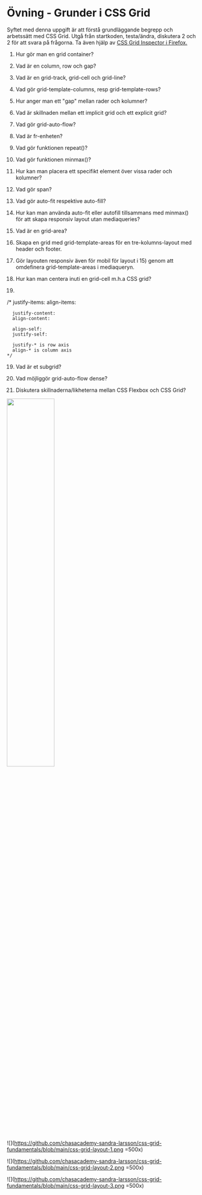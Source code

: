 # Övning - Grunder i CSS Grid

Syftet med denna uppgift är att förstå grundläggande begrepp och arbetssätt med CSS Grid. Utgå från startkoden, testa/ändra, diskutera 2 och 2 för att svara på frågorna.
Ta även hjälp av [CSS Grid Inspector i Firefox.](https://firefox-source-docs.mozilla.org/devtools-user/page_inspector/how_to/examine_grid_layouts/index.html) 

1. Hur gör man en grid container?

2. Vad är en column, row och gap?

3. Vad är en grid-track, grid-cell och grid-line?

4. Vad gör grid-template-columns, resp grid-template-rows?

5. Hur anger man ett "gap" mellan rader och kolumner?

6. Vad är skillnaden mellan ett implicit grid och ett explicit grid?

7. Vad gör grid-auto-flow?

8. Vad är fr-enheten?

9. Vad gör funktionen repeat()?

10. Vad gör funktionen minmax()?

10. Hur kan man placera ett specifikt element över vissa rader och kolumner?

11. Vad gör span?

12. Vad gör auto-fit respektive auto-fill?

13. Hur kan man använda auto-fit eller autofill tillsammans med minmax() för att skapa responsiv layout utan mediaqueries?

14. Vad är en grid-area? 

15. Skapa en grid med grid-template-areas för en tre-kolumns-layout med header och footer.

16. Gör layouten responsiv även för mobil för layout i 15) genom att omdefinera grid-template-areas i mediaqueryn. 

17. Hur kan man centera inuti en grid-cell m.h.a CSS grid?

18. 
   /*
      justify-items:
      align-items:

      justify-content:
      align-content:

      align-self:
      justify-self:

      justify-* is row axis
      align-* is column axis
    */

19. Vad är et subgrid?

20. Vad möjliggör grid-auto-flow dense?

21. Diskutera skillnaderna/likheterna mellan CSS Flexbox och CSS Grid? 
<img src="[https://your-image-url.type](https://github.com/chasacademy-sandra-larsson/css-grid-fundamentals/blob/main/css-grid-layout-1.pn)" width="50%"> 

![](https://github.com/chasacademy-sandra-larsson/css-grid-fundamentals/blob/main/css-grid-layout-1.png =500x)

![](https://github.com/chasacademy-sandra-larsson/css-grid-fundamentals/blob/main/css-grid-layout-2.png =500x)

![](https://github.com/chasacademy-sandra-larsson/css-grid-fundamentals/blob/main/css-grid-layout-3.png =500x)
